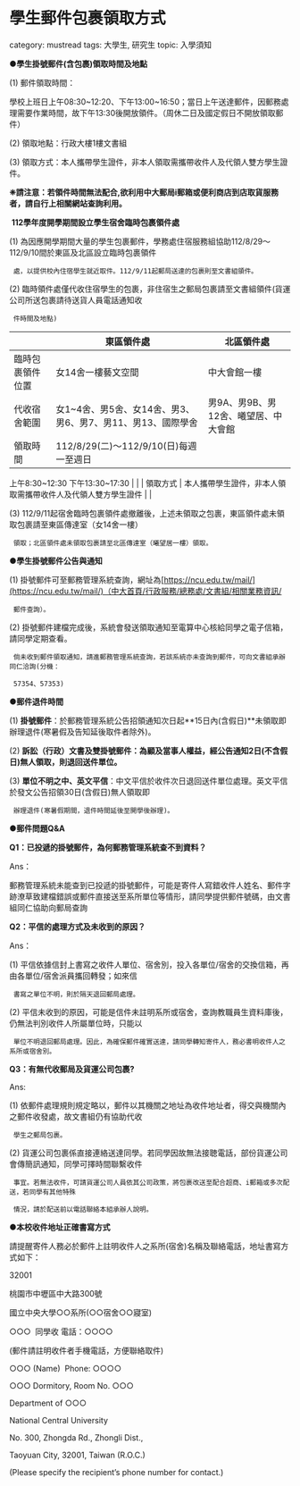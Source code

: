 # 學生郵件包裹領取方式

category: mustread
tags: 大學生, 研究生
topic: 入學須知

**●學生掛號郵件(含包裹)領取時間及地點**

(1) 郵件領取時間：

學校上班日上午08:30~12:20、下午13:00~16:50；當日上午送達郵件，因郵務處理需要作業時間，故下午13:30後開放領件。（周休二日及國定假日不開放領取郵件）

(2) 領取地點：行政大樓1樓文書組

(3) 領取方式：本人攜帶學生證件，非本人領取需攜帶收件人及代領人雙方學生證件。

**❈請注意：若領件時間無法配合,欲利用中大郵局i郵箱或便利商店到店取貨服務者，請自行上相關網站查詢利用。**

 **112學年度開學期間設立學生宿舍臨時包裹領件處**

(1) 為因應開學期間大量的學生包裹郵件，學務處住宿服務組協助112/8/29～112/9/10間於東區及北區設立臨時包裹領件

     處，以提供校內住宿學生就近取件。112/9/11起郵局送達的包裹則至文書組領件。

(2) 臨時領件處僅代收住宿學生的包裹，非住宿生之郵局包裹請至文書組領件(貨運公司所送包裹請待送貨人員電話通知收

     件時間及地點)

|  | 東區領件處 | 北區領件處 |
| --- | --- | --- |
| 臨時包裹領件位置 | 女14舍一樓藝文空間 | 中大會館一樓 |
| 代收宿舍範圍 | 女1~4舍、男5舍、女14舍、男3、男6、男7、男11、男13、國際學舍 | 男9A、男9B、男12舍、曦望居、中大會館 |
| 領取時間 | 112/8/29(二)～112/9/10(日)每週一至週日
上午8:30~12:30
下午13:30~17:30 |  |
| 領取方式 | 本人攜帶學生證件，非本人領取需攜帶收件人及代領人雙方學生證件 |  |

(3) 112/9/11起宿舍臨時包裹領件處撤離後，上述未領取之包裹，東區領件處未領取包裹請至東區傳達室（女14舍一樓）

     領取；北區領件處未領取包裹請至北區傳達室（曦望居一樓）領取。

**●學生掛號郵件公告與通知**

(1) 掛號郵件可至郵務管理系統查詢，網址為[https://ncu.edu.tw/mail/](https://ncu.edu.tw/mail/)（中大首頁/行政服務/總務處/文書組/相關業務資訊/

     郵件查詢）。

(2) 掛號郵件建檔完成後，系統會發送領取通知至電算中心核給同學之電子信箱，請同學定期查看。

     倘未收到郵件領取通知，請進郵務管理系統查詢，若該系統亦未查詢到郵件，可向文書組承辦同仁洽詢(分機：     

     57354、57353)

**●郵件退件時間**

(1) **掛號郵件**：於郵務管理系統公告招領通知次日起**15日內(含假日)**未領取即辦理退件(寒暑假及告知延後取件者除外)。

(2) **訴訟（行政）文書及雙掛號郵件：為顧及當事人權益，經公告通知2日(不含假日)無人領取，則退回送件單位。**

(3) **單位不明之中、英文平信**：中文平信於收件次日退回送件單位處理。英文平信於發文公告招領30日(含假日)無人領取即

     辦理退件(寒暑假期間，退件時間延後至開學後辦理)。

**●郵件問題Q&A**

**Q1：已投遞的掛號郵件，為何郵務管理系統查不到資料？**

Ans：

郵務管理系統未能查到已投遞的掛號郵件，可能是寄件人寫錯收件人姓名、郵件字跡潦草致建檔錯誤或郵件直接送至系所單位等情形，請同學提供郵件號碼，由文書組同仁協助向郵局查詢

**Q2：平信的處理方式及未收到的原因？**

Ans：

(1) 平信依據信封上書寫之收件人單位、宿舍別，投入各單位/宿舍的交換信箱，再由各單位/宿舍派員攜回轉發；如來信

     書寫之單位不明，則於隔天退回郵局處理。

(2) 平信未收到的原因，可能是信件未註明系所或宿舍，查詢教職員生資料庫後，仍無法判別收件人所屬單位時，只能以  

     單位不明退回郵局處理。因此，為確保郵件確實送達，請同學轉知寄件人，務必書明收件人之系所或宿舍別。

**Q3：有無代收郵局及貨運公司包裹?**

Ans:

(1) 依郵件處理規則規定略以，郵件以其機關之地址為收件地址者，得交與機關內之郵件收發處，故文書組仍有協助代收 

     學生之郵局包裹。

(2) 貨運公司包裹係直接連絡送達同學。若同學因故無法接聴電話，部份貨運公司會傳簡訊通知，同學可擇時間聯繫收件

     事宜。若無法收件，可請貨運公司人員依其公司政策，將包裹改送至配合超商、i郵箱或多次配送，若同學有其他特殊 

     情況，請於配送前以電話聯絡本組承辦人說明。

**●本校收件地址正確書寫方式**

請提醒寄件人務必於郵件上註明收件人之系所(宿舍)名稱及聯絡電話，地址書寫方式如下：

32001

桃園市中壢區中大路300號

國立中央大學○○系所(○○宿舍○○寢室)

○○○  同學收 電話：○○○○

(郵件請註明收件者手機電話，方便聯絡取件)

○○○ (Name)  Phone: ○○○○

○○○ Dormitory, Room No. ○○○

Department of ○○○

National Central University

No. 300, Zhongda Rd., Zhongli Dist.,

Taoyuan City, 32001, Taiwan (R.O.C.)

(Please specify the recipient’s phone number for contact.)